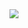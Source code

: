 
<div style="display: flex; justify-content: space-between; width: 1000px">
  <img src="https://github-readme-stats.vercel.app/api?username=TomasSerra&count_private=true&show_icons=true&theme=dark" style="margin-right: 50px;"/>
  <img src="https://github-readme-stats.vercel.app/api/top-langs/?username=TomasSerra&layout=compact"/>
</div>


